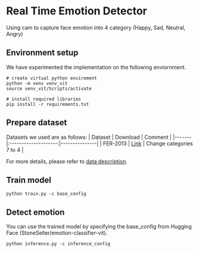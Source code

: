 <h1 >Real Time Emotion Detector</h1>
Using cam to capture face emotion into 4 category (Happy, Sad, Neutral, Angry)

## Environment setup

We have experimented the implementation on the following enviornment.

```
# create virtual python enviroment
python -m venv venv_vit
source venv_vit/Scripts/activate

# install required libraries
pip install -r requirements.txt
```

## Prepare dataset

Datasets we used are as follows:
| Dataset | Download | Comment |
|-------|:--------------------:|---------------|
| FER-2013 | [Link](https://www.kaggle.com/datasets/msambare/fer2013) | Change categories 7 to 4 |

For more details, please refer to [data description](/data/README.md).

## Train model

```
python train.py -c base_config
```

## Detect emotion

You can use the trained model by specifying the base_config from Hugging Face (StoneSeller/emotion-classifier-vit).

```
python inference.py -c inference_config
```
